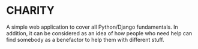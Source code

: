 # CHARITY

A simple web application to cover all Python/Django fundamentals. In addition, it can be considered as an idea of how people who need help can find somebody as a benefactor to help them with different stuff.
